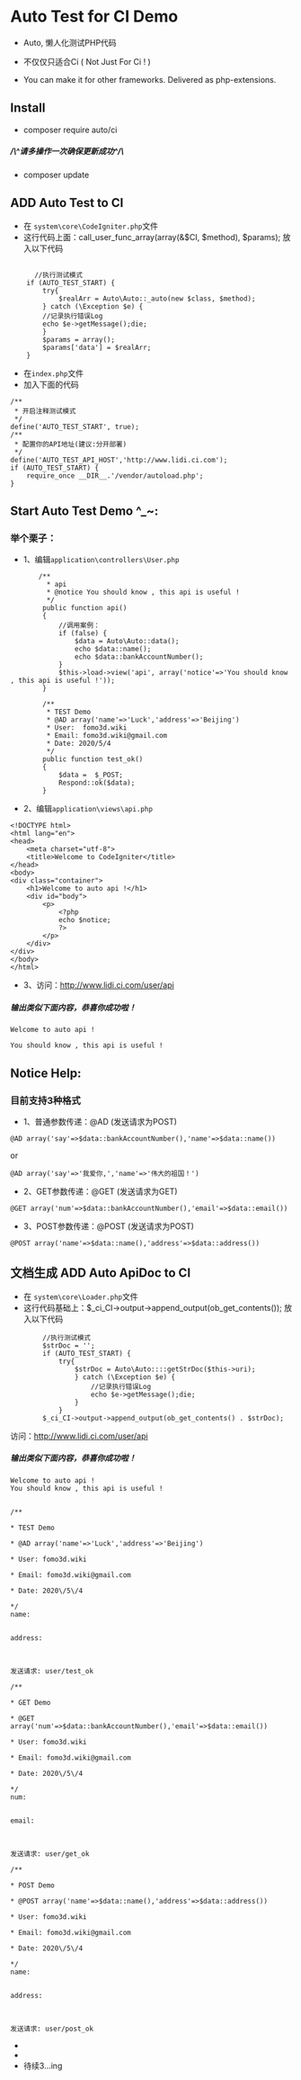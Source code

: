 
# Auto Test for CI Demo
* Auto, 懒人化测试PHP代码

* 不仅仅只适合Ci ( Not Just For Ci ! ) 

* You can make it for other frameworks. Delivered as php-extensions.


## Install
* composer require auto/ci
##### /\\^请多操作一次确保更新成功^/\
* composer update


## ADD  Auto Test  to CI 
* 在 `system\core\CodeIgniter.php`文件
* 这行代码上面：call_user_func_array(array(&$CI, $method), $params); 放入以下代码
```$php

      //执行测试模式
	if (AUTO_TEST_START) {
		try{
			$realArr = Auto\Auto::_auto(new $class, $method);
		} catch (\Exception $e) {
		//记录执行错误Log
		echo $e->getMessage();die;
		}
		$params = array();
		$params['data'] = $realArr;
	}
```
* 在`index.php`文件
* 加入下面的代码
```
/**
 * 开启注释测试模式
 */
define('AUTO_TEST_START', true);
/**
 * 配置你的API地址(建议:分开部署)
 */
define('AUTO_TEST_API_HOST','http://www.lidi.ci.com');
if (AUTO_TEST_START) {
    require_once __DIR__.'/vendor/autoload.php';
}
```

## Start Auto Test Demo ^_~:
### 举个栗子：
* 1、编辑`application\controllers\User.php`
```
       /**
    	 * api
         * @notice You should know , this api is useful !
    	 */
    	public function api()
    	{
            //调用案例：
            if (false) {
                $data = Auto\Auto::data();
                echo $data::name();
                echo $data::bankAccountNumber();
            }
    		$this->load->view('api', array('notice'=>'You should know , this api is useful !'));
    	}
    
        /**
         * TEST Demo
         * @AD array('name'=>'Luck','address'=>'Beijing')
         * User:  fomo3d.wiki
         * Email: fomo3d.wiki@gmail.com
         * Date: 2020/5/4
         */
        public function test_ok()
        {
            $data =  $_POST;
            Respond::ok($data);
        }
```
* 2、编辑`application\views\api.php`
```
<!DOCTYPE html>
<html lang="en">
<head>
    <meta charset="utf-8">
    <title>Welcome to CodeIgniter</title>
</head>
<body>
<div class="container">
    <h1>Welcome to auto api !</h1>
    <div id="body">
        <p>
            <?php
            echo $notice;
            ?>
        </p>
    </div>
</div>
</body>
</html>
```
* 3、访问：http://www.lidi.ci.com/user/api
##### 输出类似下面内容，恭喜你成功啦！
```
Welcome to auto api !

You should know , this api is useful !

```
## Notice Help:

### 目前支持3种格式
* 1、普通参数传递：@AD (发送请求为POST)
```
@AD array('say'=>$data::bankAccountNumber(),'name'=>$data::name())
```
or
```
@AD array('say'=>'我爱你,','name'=>'伟大的祖国！')
```
* 2、GET参数传递：@GET (发送请求为GET)
```
@GET array('num'=>$data::bankAccountNumber(),'email'=>$data::email())
```

* 3、POST参数传递：@POST (发送请求为POST)
```
@POST array('name'=>$data::name(),'address'=>$data::address())
```

## 文档生成 ADD   Auto  ApiDoc to CI 
* 在 `system\core\Loader.php`文件
* 这行代码基础上：$_ci_CI->output->append_output(ob_get_contents()); 放入以下代码
```$php
        //执行测试模式
     	$strDoc = '';
     	if (AUTO_TEST_START) {
     		try{
     			$strDoc = Auto\Auto::::getStrDoc($this->uri);
     			} catch (\Exception $e) {
     				//记录执行错误Log
     				echo $e->getMessage();die;
     			}
     		}
     	$_ci_CI->output->append_output(ob_get_contents() . $strDoc);
```
访问：http://www.lidi.ci.com/user/api
##### 输出类似下面内容，恭喜你成功啦！
```
Welcome to auto api !
You should know , this api is useful !


/**

* TEST Demo

* @AD array('name'=>'Luck','address'=>'Beijing')

* User: fomo3d.wiki

* Email: fomo3d.wiki@gmail.com

* Date: 2020\/5\/4

*/
name:


address:



发送请求: user/test_ok

/**

* GET Demo

* @GET array('num'=>$data::bankAccountNumber(),'email'=>$data::email())

* User: fomo3d.wiki

* Email: fomo3d.wiki@gmail.com

* Date: 2020\/5\/4

*/
num:


email:



发送请求: user/get_ok

/**

* POST Demo

* @POST array('name'=>$data::name(),'address'=>$data::address())

* User: fomo3d.wiki

* Email: fomo3d.wiki@gmail.com

* Date: 2020\/5\/4

*/
name:


address:



发送请求: user/post_ok
```
*
*
* 待续3...ing



